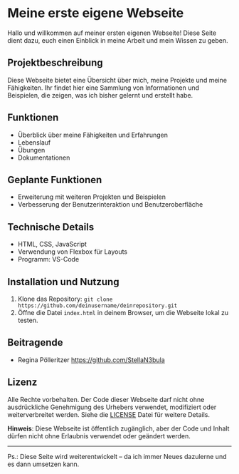 # Meine erste eigene Webseite

Hallo und willkommen auf meiner ersten eigenen Webseite! Diese Seite dient dazu, euch einen Einblick in meine Arbeit und mein Wissen zu geben.

## Projektbeschreibung
Diese Webseite bietet eine Übersicht über mich, meine Projekte und meine Fähigkeiten. Ihr findet hier eine Sammlung von Informationen und Beispielen, die zeigen, was ich bisher gelernt und erstellt habe.

## Funktionen
- Überblick über meine Fähigkeiten und Erfahrungen
- Lebenslauf
- Übungen
- Dokumentationen

## Geplante Funktionen
- Erweiterung mit weiteren Projekten und Beispielen
- Verbesserung der Benutzerinteraktion und Benutzeroberfläche

## Technische Details
- HTML, CSS, JavaScript
- Verwendung von Flexbox für Layouts
- Programm: VS-Code

## Installation und Nutzung
1. Klone das Repository: `git clone https://github.com/deinusername/deinrepository.git`
2. Öffne die Datei `index.html` in deinem Browser, um die Webseite lokal zu testen.

## Beitragende
- Regina Pölleritzer https://github.com/StellaN3bula

## Lizenz

Alle Rechte vorbehalten. Der Code dieser Webseite darf nicht ohne ausdrückliche Genehmigung des Urhebers verwendet, modifiziert oder weiterverbreitet werden.
Siehe die [LICENSE](LICENSE) Datei für weitere Details.


**Hinweis**: Diese Webseite ist öffentlich zugänglich, aber der Code und Inhalt dürfen nicht ohne Erlaubnis verwendet oder geändert werden.


---

Ps.: Diese Seite wird weiterentwickelt – da ich immer Neues dazulerne und es dann umsetzen kann.
